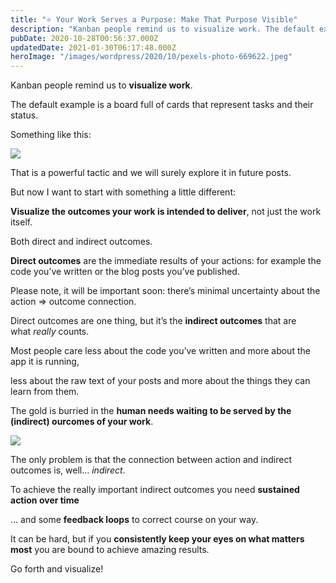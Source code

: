 ```yaml
---
title: "⭐ Your Work Serves a Purpose: Make That Purpose Visible"
description: "Kanban people remind us to visualize work. The default example is a board full of cards that represent tasks and their status. Something like this: That is a powerful tactic and we will surely expl..."
pubDate: 2020-10-28T00:56:37.000Z
updatedDate: 2021-01-30T06:17:48.000Z
heroImage: "/images/wordpress/2020/10/pexels-photo-669622.jpeg"
---
```

Kanban people remind us to **visualize work**.

The default example is a board full of cards that represent
tasks and their status.

Something like this:

[![](https://i1.wp.com/fluidcircle.net/wp-content/uploads/2020/10/omt-17-visualize-work.jpg?resize=319%2C179&ssl=1)](https://i1.wp.com/fluidcircle.net/wp-content/uploads/2020/10/omt-17-visualize-work.jpg?ssl=1&ref=localhost)

That is a powerful tactic and we will surely explore it in
future posts.

But now I want to start with something a little different:

**Visualize the outcomes your work is intended to
deliver**, not just the work itself.

Both direct and indirect outcomes.

**Direct outcomes** are the immediate results
of your actions: for example the code you’ve written or
the blog posts you’ve published.

Please note, it will be important soon: there’s minimal
uncertainty about the action => outcome connection.

Direct outcomes are one thing, but it’s the **indirect outcomes** that are what *really* counts.

Most people care less about the code you’ve written and
more about the app it is running,

less about the raw text of your posts and more about the things
they can learn from them.

The gold is burried in the **human needs waiting to be served by the (indirect) ourcomes
of your work**.

[![](https://i1.wp.com/fluidcircle.net/wp-content/uploads/2020/10/omt-17-needs.jpg?resize=242%2C341&ssl=1)](https://i1.wp.com/fluidcircle.net/wp-content/uploads/2020/10/omt-17-needs.jpg?ssl=1&ref=localhost)

The only problem is that the connection between action and
indirect outcomes is, well… *indirect*.

To achieve the really important indirect outcomes you
need **sustained action over time**

… and some **feedback loops** to
correct course on your way.

It can be hard, but if you **consistently keep your eyes on what matters most** you are bound to achieve amazing results.

Go forth and visualize!
